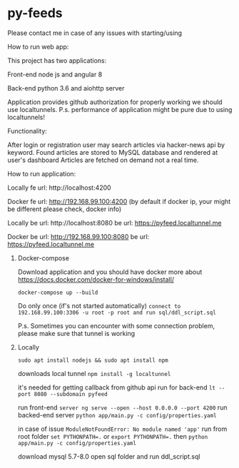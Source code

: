 # py-feeds


Please contact me in case of any issues with starting/using

How to run web app:

This project has two applications: 

   Front-end node js and angular 8
   
   Back-end python 3.6 and aiohttp server 
   
   Application provides github authorization
   for properly working we should use localtunnels.
   P.s. performance of application might be pure due to using localtunnels! 

Functionality:
    
   After login or registration user may search articles via 
   hacker-news api by keyword.
   Found articles are stored to MySQL database and rendered at user's dashboard
   Articles are fetched on demand not a real time. 
 
How to run application:
  
  Locally
  fe url: http://localhost:4200
  
  Docker
  fe url: http://192.168.99.100:4200 (by default if docker ip, your might be different please check, docker info)
 
  Locally
  be url: http://localhost:8080
  be url: https://pyfeed.localtunnel.me
  
  Docker
  be url: http://192.168.99.100:8080
  be url: https://pyfeed.localtunnel.me

   1) Docker-compose
      
      Download application and you should have docker more about https://docs.docker.com/docker-for-windows/install/
   
      ```docker-compose up --build```
      
      Do only once (if's not started automatically)
      ```connect to 192.168.99.100:3306 -u root -p root and run sql/ddl_script.sql```
      
      P.s. Sometimes you can encounter with some connection problem, please make sure that tunnel is working
   
   2) Locally
      
      ```sudo apt install nodejs && sudo apt install npm```
      
      downloads local tunnel
      ```npm install -g localtunnel```
      
      it's needed for getting callback from github api
      run for back-end ```lt --port 8080 --subdomain pyfeed```
      
      run front-end ```server ng serve --open --host 0.0.0.0 --port 4200```
      run backed-end server ```python app/main.py -c config/properties.yaml```
      
      in case of issue ```ModuleNotFoundError: No module named 'app'```
      run from root folder ```set PYTHONPATH=.``` or ```export PYTHONPATH=.```
      then ```python app/main.py -c config/properties.yaml```
    
      download mysql 5.7-8.0
      open sql folder and run ddl_script.sql
   
    
 